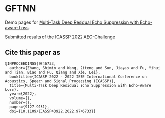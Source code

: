 # GFTNN

Demo pages for [Multi-Task Deep Residual Echo Suppression with Echo-aware Loss](https://arxiv.org/abs/2202.06850).

Submitted results of the ICASSP 2022 AEC-Challenge

## Cite this paper as
```
@INPROCEEDINGS{9746733,
  author={Zhang, Shimin and Wang, Ziteng and Sun, Jiayao and Fu, Yihui and Tian, Biao and Fu, Qiang and Xie, Lei},
  booktitle={ICASSP 2022 - 2022 IEEE International Conference on Acoustics, Speech and Signal Processing (ICASSP)}, 
  title={Multi-Task Deep Residual Echo Suppression with Echo-Aware Loss}, 
  year={2022},
  volume={},
  number={},
  pages={9127-9131},
  doi={10.1109/ICASSP43922.2022.9746733}}
```
